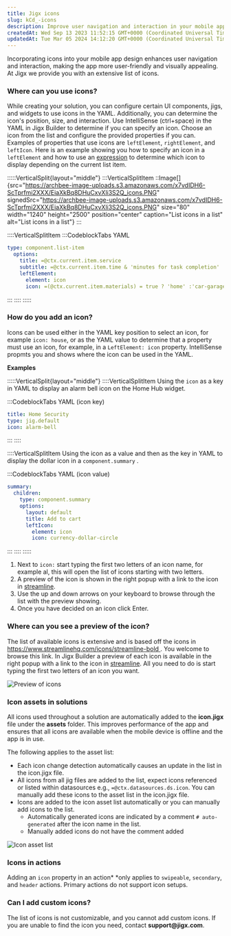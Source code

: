 ```yaml
---
title: Jigx icons
slug: kCd_-icons
description: Improve user navigation and interaction in your mobile app with Jigx's predefined set of icons. Easily incorporate icons into UI components, jigs, and widgets using YAML code. Preview icons by publishing or referring to a list, and for any missing icons, 
createdAt: Wed Sep 13 2023 11:52:15 GMT+0000 (Coordinated Universal Time)
updatedAt: Tue Mar 05 2024 14:12:20 GMT+0000 (Coordinated Universal Time)
---
```


Incorporating icons into your mobile app design enhances user navigation and interaction, making the app more user-friendly and visually appealing. At Jigx we provide you with an extensive list of icons.

### Where can you use icons?

While creating your solution, you can configure certain UI components, jigs, and widgets to use icons in the YAML. Additionally, you can determine the icon's position, size, and interaction. Use IntelliSense (ctrl+space) in the YAML in Jigx Builder to determine if you can specify an icon. Choose an icon from the list and configure the provided properties if you can.  Examples of properties that use icons are `leftElement`, `rightElement`, and `leftIcon`. Here is an example showing you how to specify an icon in a `leftElement` and how to use an [expression](<./../Building Apps with Jigx/Logic/Expressions.md>) to determine which icon to display depending on the current list item.

:::::VerticalSplit{layout="middle"}
:::VerticalSplitItem
::Image[]{src="https://archbee-image-uploads.s3.amazonaws.com/x7vdIDH6-ScTprfmi2XXX/EiaXkBq8DHuCxvXli3S2Q_icons.PNG" signedSrc="https://archbee-image-uploads.s3.amazonaws.com/x7vdIDH6-ScTprfmi2XXX/EiaXkBq8DHuCxvXli3S2Q_icons.PNG" size="80" width="1240" height="2500" position="center" caption="List icons in a list" alt="List icons in a list"}
:::

::::VerticalSplitItem
:::CodeblockTabs
YAML

```yaml
type: component.list-item
  options:
    title: =@ctx.current.item.service
    subtitle: =@ctx.current.item.time & 'minutes for task completion'
    leftElement: 
      element: icon
      icon: =(@ctx.current.item.materials) = true ? 'home' :'car-garage'
```
:::
::::
:::::

### How do you add an icon?

Icons can be used either in the YAML key position to select an icon, for example `icon: house`, or as the YAML value to determine that a property must use an icon, for example, in a `LeftElement: icon` property. IntelliSense propmts you and shows where the icon can be used in the YAML. &#x20;

**Examples**

:::::VerticalSplit{layout="middle"}
::::VerticalSplitItem
Using the `icon` as a key in YAML to display an alarm bell icon on the Home Hub widget.

:::CodeblockTabs
YAML (icon key)

```yaml
title: Home Security
type: jig.default
icon: alarm-bell
```
:::
::::

::::VerticalSplitItem
Using the icon as a value and then as the key in YAML to display the dollar icon in a `component.summary` .

:::CodeblockTabs
YAML (icon value)

```yaml
summary:
  children:
    type: component.summary
    options: 
      layout: default
      title: Add to cart
      leftIcon:
        element: icon
        icon: currency-dollar-circle
```
:::
::::
:::::

1. &#x20;Next to `icon:` start typing the first two letters of an icon name, for example al, this will open the list of icons starting with two letters.&#x20;
2. A preview of the icon is shown in the right popup with a link to the icon in <a href="https://www.streamlinehq.com/icons/streamline-bold" target="_blank">streamline</a>.
3. Use the up and down arrows on your keyboard to browse through the list with the preview showing.
4. Once you have decided on an icon click Enter.

### Where can you see a preview of the icon?

The list of available icons is extensive and is based off the icons in [https://www.streamlinehq.com/icons/streamline-bold ](https://www.streamlinehq.com/icons/streamline-bold). You welcome to browse this link. In Jigx Builder a preview of each icon is available in the right popup with a link to the icon in <a href="https://www.streamlinehq.com/icons/streamline-bold" target="_blank">streamline</a>. All you need to do is start typing the first two letters of an icon you want.

![Preview of icons](https://archbee-image-uploads.s3.amazonaws.com/x7vdIDH6-ScTprfmi2XXX/bqu2vrN1o5CGLZj0oHqwY_jb-icons.png "Preview of icons")

### Icon assets in solutions

All icons used throughout a solution are automatically added to the **icon.jigx** file under the **assets** folder. This improves performance of the app and ensures that all icons are available when the mobile device is offline and the app is in use.&#x20;

The following applies to the asset list:

- Each icon change detection automatically causes an update in the list in the icon.jigx file.
- All icons from all jig files are added to the list, expect icons referenced or listed within datasources e.g., `=@ctx.datasources.ds.icon`. You can manually add these icons to the asset list in the icon.jigx file.&#x20;
- Icons are added to the icon asset list automatically or you can manually add icons to the list.
  - Automatically generated icons are indicated by a comment `# auto-generated` after the icon name in the list.
  - Manually added icons do not have the comment added

![Icon asset list ](https://archbee-image-uploads.s3.amazonaws.com/x7vdIDH6-ScTprfmi2XXX/qfIHzyzXT-zJFBnIndSJZ_jb-assets.png "Icon asset list")

### Icons in actions

Adding an `icon` property in an action* *only applies to `swipeable`, `secondary`, and `header` actions. Primary actions do not support icon setups.

### Can I add custom icons?

The list of icons is not customizable, and you cannot add custom icons. If you are unable to find the icon you need, contact ****support\@jigx.com****.

